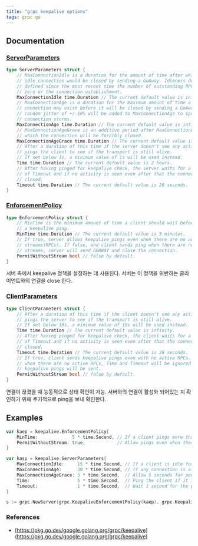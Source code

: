 ```yaml
---
title: "grpc keepalive options"
tags: grpc go 
---
```


<!--more-->

## Documentation

### [ServerParameters](https://github.com/grpc/grpc-go/blob/v1.46.0/keepalive/keepalive.go#L50)

```go
type ServerParameters struct {
	// MaxConnectionIdle is a duration for the amount of time after which an
	// idle connection would be closed by sending a GoAway. Idleness duration is
	// defined since the most recent time the number of outstanding RPCs became
	// zero or the connection establishment.
	MaxConnectionIdle time.Duration // The current default value is infinity.
	// MaxConnectionAge is a duration for the maximum amount of time a
	// connection may exist before it will be closed by sending a GoAway. A
	// random jitter of +/-10% will be added to MaxConnectionAge to spread out
	// connection storms.
	MaxConnectionAge time.Duration // The current default value is infinity.
	// MaxConnectionAgeGrace is an additive period after MaxConnectionAge after
	// which the connection will be forcibly closed.
	MaxConnectionAgeGrace time.Duration // The current default value is infinity.
	// After a duration of this time if the server doesn't see any activity it
	// pings the client to see if the transport is still alive.
	// If set below 1s, a minimum value of 1s will be used instead.
	Time time.Duration // The current default value is 2 hours.
	// After having pinged for keepalive check, the server waits for a duration
	// of Timeout and if no activity is seen even after that the connection is
	// closed.
	Timeout time.Duration // The current default value is 20 seconds.
}
```

### [EnforcementPolicy](https://github.com/grpc/grpc-go/blob/v1.46.0/keepalive/keepalive.go#L77)

```go
type EnforcementPolicy struct {
	// MinTime is the minimum amount of time a client should wait before sending
	// a keepalive ping.
	MinTime time.Duration // The current default value is 5 minutes.
	// If true, server allows keepalive pings even when there are no active
	// streams(RPCs). If false, and client sends ping when there are no active
	// streams, server will send GOAWAY and close the connection.
	PermitWithoutStream bool // false by default.
}
```

서버 측에서 keepalive 정책을 설정하는 데 사용된다. 서버는 이 정책을 위반하는 클라이언트와의 연결을 close 한다.

### [ClientParameters](https://github.com/grpc/grpc-go/blob/v1.46.0/keepalive/keepalive.go#L33)

```go
type ClientParameters struct {
	// After a duration of this time if the client doesn't see any activity it
	// pings the server to see if the transport is still alive.
	// If set below 10s, a minimum value of 10s will be used instead.
	Time time.Duration // The current default value is infinity.
	// After having pinged for keepalive check, the client waits for a duration
	// of Timeout and if no activity is seen even after that the connection is
	// closed.
	Timeout time.Duration // The current default value is 20 seconds.
	// If true, client sends keepalive pings even with no active RPCs. If false,
	// when there are no active RPCs, Time and Timeout will be ignored and no
	// keepalive pings will be sent.
	PermitWithoutStream bool // false by default.
}
```

연결이 끊겼을 때 능동적으로 상태 확인이 가능. 서버와의 연결이 활성화 되어있는 지 확인하기 위해 주기적으로 ping을 보내 확인한다.

## Examples

```go
var kaep = keepalive.EnforcementPolicy{
	MinTime:             5 * time.Second, // If a client pings more than once every 5 seconds, terminate the connection
	PermitWithoutStream: true,            // Allow pings even when there are no active streams
}

var kasp = keepalive.ServerParameters{
	MaxConnectionIdle:     15 * time.Second, // If a client is idle for 15 seconds, send a GOAWAY
	MaxConnectionAge:      30 * time.Second, // If any connection is alive for more than 30 seconds, send a GOAWAY
	MaxConnectionAgeGrace: 5 * time.Second,  // Allow 5 seconds for pending RPCs to complete before forcibly closing connections
	Time:                  5 * time.Second,  // Ping the client if it is idle for 5 seconds to ensure the connection is still active
	Timeout:               1 * time.Second,  // Wait 1 second for the ping ack before assuming the connection is dead
}

s := grpc.NewServer(grpc.KeepaliveEnforcementPolicy(kaep), grpc.KeepaliveParams(kasp))
```


### References

- [https://pkg.go.dev/google.golang.org/grpc/keepalive](https://pkg.go.dev/google.golang.org/grpc/keepalive)